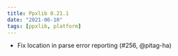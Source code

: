 ```yaml
---
title: Ppxlib 0.21.1
date: "2021-06-10"
tags: [ppxlib, platform]
---
```


- Fix location in parse error reporting (#256, @pitag-ha)
